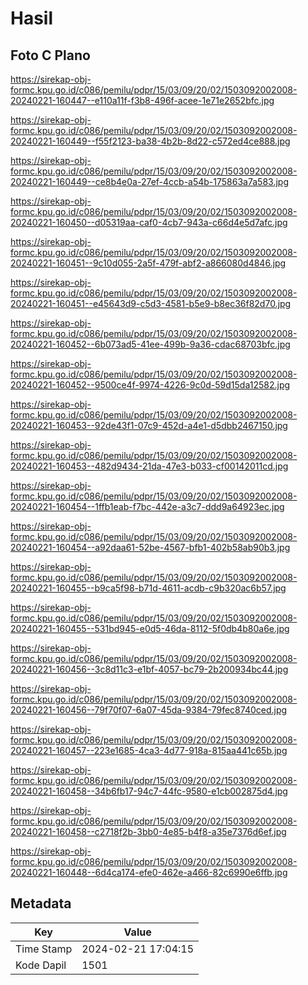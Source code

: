 # Hasil

## Foto C Plano

https://sirekap-obj-formc.kpu.go.id/c086/pemilu/pdpr/15/03/09/20/02/1503092002008-20240221-160447--e110a11f-f3b8-496f-acee-1e71e2652bfc.jpg

https://sirekap-obj-formc.kpu.go.id/c086/pemilu/pdpr/15/03/09/20/02/1503092002008-20240221-160449--f55f2123-ba38-4b2b-8d22-c572ed4ce888.jpg

https://sirekap-obj-formc.kpu.go.id/c086/pemilu/pdpr/15/03/09/20/02/1503092002008-20240221-160449--ce8b4e0a-27ef-4ccb-a54b-175863a7a583.jpg

https://sirekap-obj-formc.kpu.go.id/c086/pemilu/pdpr/15/03/09/20/02/1503092002008-20240221-160450--d05319aa-caf0-4cb7-943a-c66d4e5d7afc.jpg

https://sirekap-obj-formc.kpu.go.id/c086/pemilu/pdpr/15/03/09/20/02/1503092002008-20240221-160451--9c10d055-2a5f-479f-abf2-a866080d4846.jpg

https://sirekap-obj-formc.kpu.go.id/c086/pemilu/pdpr/15/03/09/20/02/1503092002008-20240221-160451--e45643d9-c5d3-4581-b5e9-b8ec36f82d70.jpg

https://sirekap-obj-formc.kpu.go.id/c086/pemilu/pdpr/15/03/09/20/02/1503092002008-20240221-160452--6b073ad5-41ee-499b-9a36-cdac68703bfc.jpg

https://sirekap-obj-formc.kpu.go.id/c086/pemilu/pdpr/15/03/09/20/02/1503092002008-20240221-160452--9500ce4f-9974-4226-9c0d-59d15da12582.jpg

https://sirekap-obj-formc.kpu.go.id/c086/pemilu/pdpr/15/03/09/20/02/1503092002008-20240221-160453--92de43f1-07c9-452d-a4e1-d5dbb2467150.jpg

https://sirekap-obj-formc.kpu.go.id/c086/pemilu/pdpr/15/03/09/20/02/1503092002008-20240221-160453--482d9434-21da-47e3-b033-cf00142011cd.jpg

https://sirekap-obj-formc.kpu.go.id/c086/pemilu/pdpr/15/03/09/20/02/1503092002008-20240221-160454--1ffb1eab-f7bc-442e-a3c7-ddd9a64923ec.jpg

https://sirekap-obj-formc.kpu.go.id/c086/pemilu/pdpr/15/03/09/20/02/1503092002008-20240221-160454--a92daa61-52be-4567-bfb1-402b58ab90b3.jpg

https://sirekap-obj-formc.kpu.go.id/c086/pemilu/pdpr/15/03/09/20/02/1503092002008-20240221-160455--b9ca5f98-b71d-4611-acdb-c9b320ac6b57.jpg

https://sirekap-obj-formc.kpu.go.id/c086/pemilu/pdpr/15/03/09/20/02/1503092002008-20240221-160455--531bd945-e0d5-46da-8112-5f0db4b80a6e.jpg

https://sirekap-obj-formc.kpu.go.id/c086/pemilu/pdpr/15/03/09/20/02/1503092002008-20240221-160456--3c8d11c3-e1bf-4057-bc79-2b200934bc44.jpg

https://sirekap-obj-formc.kpu.go.id/c086/pemilu/pdpr/15/03/09/20/02/1503092002008-20240221-160456--79f70f07-6a07-45da-9384-79fec8740ced.jpg

https://sirekap-obj-formc.kpu.go.id/c086/pemilu/pdpr/15/03/09/20/02/1503092002008-20240221-160457--223e1685-4ca3-4d77-918a-815aa441c65b.jpg

https://sirekap-obj-formc.kpu.go.id/c086/pemilu/pdpr/15/03/09/20/02/1503092002008-20240221-160458--34b6fb17-94c7-44fc-9580-e1cb002875d4.jpg

https://sirekap-obj-formc.kpu.go.id/c086/pemilu/pdpr/15/03/09/20/02/1503092002008-20240221-160458--c2718f2b-3bb0-4e85-b4f8-a35e7376d6ef.jpg

https://sirekap-obj-formc.kpu.go.id/c086/pemilu/pdpr/15/03/09/20/02/1503092002008-20240221-160448--6d4ca174-efe0-462e-a466-82c6990e6ffb.jpg


## Metadata

| Key        | Value               |
| ---------- | ------------------- |
| Time Stamp | 2024-02-21 17:04:15 |
| Kode Dapil | 1501                |



